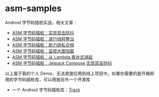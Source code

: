 # asm-samples

Android 字节码插桩实战，相关文章：

- [ASM 字节码插桩：实现双击防抖](https://juejin.cn/post/7042328862872567838)
- [ASM 字节码插桩：进行线程整治](https://juejin.cn/post/7044339202997092383)
- [ASM 字节码插桩：助力隐私合规](https://juejin.cn/post/7046207125785149448)
- [ASM 字节码插桩：监控大图加载](https://juejin.cn/post/7074970389188706318)
- [ASM 字节码插桩：从 Lambda 表达式讲起](https://juejin.cn/post/7151798531672506398)
- [ASM 字节码插桩：Jetpack Compose 实现双击防抖](https://juejin.cn/post/7158061389503250445)

以上属于我的个人 Demo，无法直接应用到线上项目中。如果你需要的是开箱即用的字节码插桩库，可以用我另外一个开源库

- 一个 Android 字节码插桩库：[Track](https://github.com/leavesCZY/Track)
